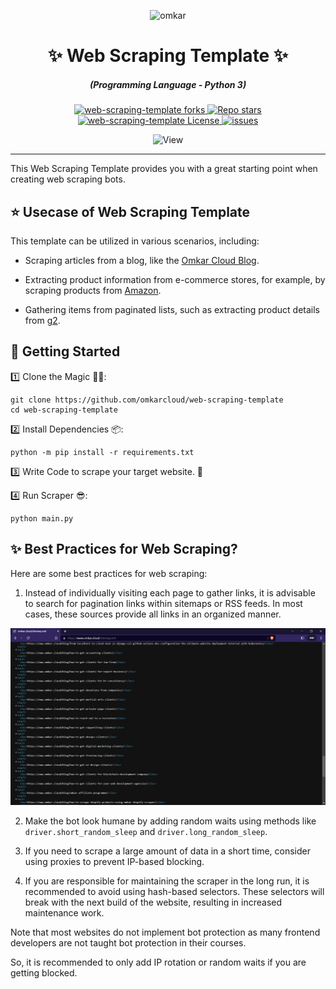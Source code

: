<p align="center">
  <img src="https://www.omkar.cloud/images/favicon/prod/favicon-256x256.png" alt="omkar" />
</p>
  <div align="center" style="margin-top: 0;">
  <h1>✨ Web Scraping Template ✨</h1>
  <!-- <p>💦 Enjoy the Rain of Google Maps Leads 💦</p> -->
</div>
<em>
  <h5 align="center">(Programming Language - Python 3)</h5>
</em>
<p align="center">
  <a href="#">
    <img alt="web-scraping-template forks" src="https://img.shields.io/github/forks/omkarcloud/web-scraping-template?style=for-the-badge" />
  </a>
  <a href="#">
    <img alt="Repo stars" src="https://img.shields.io/github/stars/omkarcloud/web-scraping-template?style=for-the-badge&color=yellow" />
  </a>
  <a href="#">
    <img alt="web-scraping-template License" src="https://img.shields.io/github/license/omkarcloud/web-scraping-template?color=orange&style=for-the-badge" />
  </a>
  <a href="https://github.com/omkarcloud/web-scraping-template/issues">
    <img alt="issues" src="https://img.shields.io/github/issues/omkarcloud/web-scraping-template?color=purple&style=for-the-badge" />
  </a>
</p>
<p align="center">
  <img src="https://views.whatilearened.today/views/github/omkarcloud/web-scraping-template.svg" width="80px" height="28px" alt="View" />
</p>

---

This Web Scraping Template provides you with a great starting point when creating web scraping bots.

## ⭐ Usecase of Web Scraping Template

This template can be utilized in various scenarios, including:

-   Scraping articles from a blog, like the [Omkar Cloud Blog](https://www.omkar.cloud/blog/).

-   Extracting product information from e-commerce stores, for example, by scraping products from [Amazon](https://www.amazon.in/).

-   Gathering items from paginated lists, such as extracting product details from [g2](https://www.g2.com/categories/personalization).

## 🚀 Getting Started

1️⃣ Clone the Magic 🧙‍♀️:
```shell
git clone https://github.com/omkarcloud/web-scraping-template
cd web-scraping-template
```

2️⃣ Install Dependencies 📦:
```shell
python -m pip install -r requirements.txt
```

3️⃣ Write Code to scrape your target website. 🤖

4️⃣ Run Scraper 😎:

```shell
python main.py
```

## ✨ Best Practices for Web Scraping?

Here are some best practices for web scraping:

1. Instead of individually visiting each page to gather links, it is advisable to search for pagination links within sitemaps or RSS feeds. In most cases, these sources provide all links in an organized manner.

![sitemap](https://raw.githubusercontent.com/omkarcloud/web-scraping-template/master/img/sitemap.png)

2. Make the bot look humane by adding random waits using methods like `driver.short_random_sleep` and `driver.long_random_sleep`.

3. If you need to scrape a large amount of data in a short time, consider using proxies to prevent IP-based blocking.

4. If you are responsible for maintaining the scraper in the long run, it is recommended to avoid using hash-based selectors. These selectors will break with the next build of the website, resulting in increased maintenance work.

Note that most websites do not implement bot protection as many frontend developers are not taught bot protection in their courses. 

So, it is recommended to only add IP rotation or random waits if you are getting blocked.
